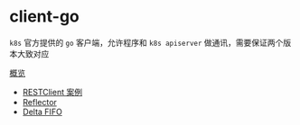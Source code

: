 # client-go

`k8s` 官方提供的 `go` 客户端，允许程序和 `k8s apiserver` 做通讯，需要保证两个版本大致对应

[概览](./概览.md)
- [RESTClient 案例](./RESTClient.md)
- [Reflector](./Reflector.md)
- [Delta FIFO](./delta_fifo.md)